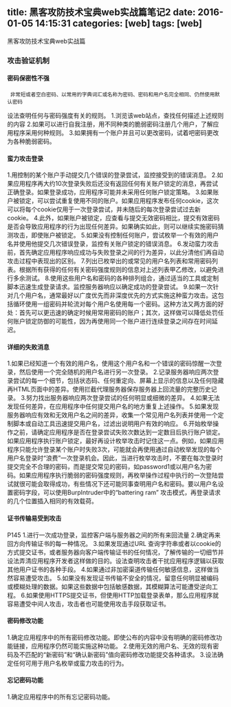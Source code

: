 title: 黑客攻防技术宝典web实战篇笔记2
date: 2016-01-05 14:15:31
categories: [web]
tags: [web]
---

黑客攻防技术宝典web实战篇
<!--more-->
### 攻击验证机制

#### 密码保密性不强
     非常短或者空白密码、以常用的字典词汇或名称为密码、密码和用户名完全相同、仍然使用默认密码
设法查明任何与密码强度有关的规则。
1.浏览该web站点，查找任何描述上述规则的内容
2.如果可以进行自我注册，用不同种类的脆弱密码注册几个用户，了解应用程序采用何种规则。
3.如果拥有一个账户并且可以更改密码，试着吧密码更改为各种脆弱密码。
#### 蛮力攻击登录
1.用控制的某个账户手动提交几个错误的登录尝试，监控接受到的错误消息。
2.如果应用程序再大约10次登录失败后还没有返回任何有关账户锁定的消息，再尝试正确登录。如果登录成功，应用程序可能并未采用任何账户锁定策略。
3.如果账户被锁定，可以尝试重复使用不同的账户。如果应用程序发布任何cookie，这次可以将每个cookie仅用于一次登录尝试，并未随后的每次登录尝试过去新cookie。
4.此外，如果账户被锁定，应查看与提交无效密码相比，提交有效密码是否会导致应用程序的行为出现任何差异。如果确实如此，则可以继续实施密码猜测攻击，即使账户被锁定。
5.如果没有控制任何账户，尝试枚举一个有效的用户名并使用他提交几次错误登录，监控有关账户锁定的错误消息。
6.发动蛮力攻击前，首先确定应用程序响应成功与失败登录之间的行为差异，以此分清他们再自动攻击过程中表现出的区别。
7.列出已枚举出的或常见的用户名列表和常用密码列表。根据所有获得的任何有关密码强度规则的信息对上述列表甲乙修改，以避免进行多余测试。
8.使用这些用户名和密码的各种排列组合，通过适当的工具或定制脚本迅速生成登录请求。监控服务器响应以确定成功的登录尝试。
9.如果一次针对几个用户名，通常最好以广度优先而非深度优先的方式实施这种蛮力攻击。这包括循环使用一组密码并轮流对每个用户名使用每一个密码。这种方法又两方面的好处：首先可以更迅速的确定时候用常用密码的账户；其次，这样做可以降低处罚任何账户锁定防御的可能性，因为再使用同一个账户进行连续登录之间存在时间延迟。

#### 详细的失败消息
1.如果已经知道一个有效的用户名，使用这个用户名和一个错误的密码惊醒一次登录，然后使用一个完全随机的用户名进行另一次登录。
2.记录服务器响应两次登录尝试的每一个细节，包括状态码、任何重定向、屏幕上显示的信息以及任何隐藏再HTML页面中的差异。使用拦截代理服务器保存服务器上回流量的完整历史记录。
3.努力找出服务器响应两次登录尝试的任何明显或细微的差异。
4.如果无法发现任何差异，在应用程序中任何提交用户名的地方重复上述操作。
5.如果发现服务器响应有效和无效用户名之间的差异，收集一个常见用户名列表并使用一个定制脚本或自动工具迅速提交用户名，过滤出说明用户有效的响应。
6.开始枚举操作之前，请确定应用程序是否在登录尝试失败次数达到一定数目后执行账户锁定。如果应用程序执行账户锁定，最好再设计枚举攻击时记住这一点。例如，如果应用程序只能允许登录某个账户时失败3次，可能就会再使用通过自动枚举发现的每个用户名登录时“浪费”一次登录机会。因此，当进行枚举攻击时，不要在每次登录时提交完全不合理的密码，而是提交常见的密码，如password1或以用户名为密码。如果应用程序执行脆弱的密码强度规则，再枚举操作过程中执行的一次登陆尝试就很可能会取得成功，有些情况下还可能同事查明用户名和密码。要以用户名设置密码字段，可以使用BurpIntruder中的“battering ram” 攻击模式，再登录请求的几个位置插入相同的有效载荷。

#### 证书传输易受到攻击 
P145
1.进行一次成功登录，监控客户端与服务器之间的所有来回流量
2.确定再来回方向传输证书的每一种情况。
3.如果发现通过URL 查询字符串或者以cookie的方式提交证书，或者服务器向客户端传输证书的任何情况，了解传输的一切细节并设法弄清应用程序开发者这样做的目的。设法查明攻击者干扰应用程序逻辑以获取其他用户证书的各种手段。
4.如果通过非加密渠道传输任何敏感信息，这样做当然容易遭受攻击。
5.如果没有发现证书传输不安全的情况，留意任何明显被编码或模糊处理的数据。如果这些数据中包括敏感数据，其模糊算法可能遭受逆向工程。
6.如果使用HTTPS提交证书，但使用HTTP加载登录表单，那么应用程序就容易遭受中间人攻击，攻击者也可能使用攻击手段获取证书。

#### 密码修改功能
1.确定应用程序中的所有密码修改功能。即使公布的内容中没有明确的密码修改功能链接，应用程序仍然可能实施这种功能。
2.使用无效的用户名、无效的现有密码及不匹配的“新密码”和“确认新密码”值向密码修改功能提交各种请求。
3.设法确定任何可用于用户名枚举或蛮力攻击的行为。
#### 忘记密码功能
1.确定应用程序中的所有忘记密码功能。
